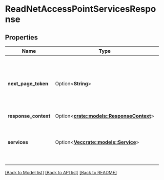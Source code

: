 # ReadNetAccessPointServicesResponse

## Properties

Name | Type | Description | Notes
------------ | ------------- | ------------- | -------------
**next_page_token** | Option<**String**> | The token to request the next page of results. Each token refers to a specific page. | [optional]
**response_context** | Option<[**crate::models::ResponseContext**](ResponseContext.md)> |  | [optional]
**services** | Option<[**Vec<crate::models::Service>**](Service.md)> | The names of the services you can use for Net access points. | [optional]

[[Back to Model list]](../README.md#documentation-for-models) [[Back to API list]](../README.md#documentation-for-api-endpoints) [[Back to README]](../README.md)


